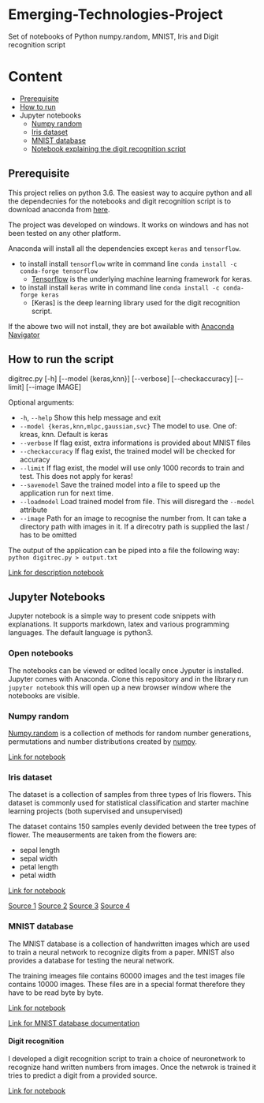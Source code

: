 # Emerging-Technologies-Project
Set of notebooks of Python numpy.random, MNIST, Iris and Digit recognition script

# Content
* [Prerequisite](#Prerequisite)
* [How to run](#How-to-run-the-script)
* Jupyter notebooks
  * [Numpy random](#Numpy-random)
  * [Iris dataset](#Iris-dataset)
  * [MNIST database](#MNIST-database)
  * [Notebook explaining the digit recognition script](#Digit-recognition)
## Prerequisite
This project relies on python 3.6. The easiest way to acquire python and all the dependecnies for the notebooks and digit recognition script is to download anaconda from [here](https://www.anaconda.com/download/).

The project was developed on windows. It works on windows and has not been tested on any other platform.

Anaconda will install all the dependencies except `keras` and `tensorflow`.
* to install install `tensorflow` write in command line ```conda install -c conda-forge tensorflow```
    * [Tensorflow](https://www.tensorflow.org/) is the underlying machine learning framework for keras.
* to install install `keras` write in command line ```conda install -c conda-forge keras ```
    * [Keras] is the deep learning library used for the digit recognition script.  

If the abowe two will not install, they are bot awailable with [Anaconda Navigator](https://anaconda.org/anaconda/anaconda-navigator) 
## How to run the script
digitrec.py [-h] [--model {keras,knn}] [--verbose]
                           [--checkaccuracy] [--limit] [--image IMAGE]

Optional arguments:
*  ```-h```, ```--help```    Show this help message and exit
*  ```--model {keras,knn,mlpc,gaussian,svc}``` The model to use. One of: kreas, knn. Default is keras
*  ```--verbose```           If flag exist, extra informations is provided about MNIST files
*  ```--checkaccuracy```     If flag exist, the trained model will be checked for accuracy
*  ```--limit```             If flag exist, the model will use only 1000 records to train and test. This does not apply for keras!
*  ```--savemodel```         Save the trained model into a file to speed up the application run for next time.
*  ```--loadmodel```         Load trained model from file. This will disregard the `--model` attribute
*  ```--image```             Path for an image to recognise the number from. It can take a directory path with images in it. If a direcotry path is supplied the last / has to be omitted

The output of the application can be piped into a file the following way:
```python digitrec.py > output.txt```

[Link for description notebook](/notebooks/digit-recognition.ipynb)
## Jupyter Notebooks
Jupyter notebook is a simple way to present code snippets with explanations. It supports markdown, latex and various programming languages. The default language is python3.
### Open notebooks
The notebooks can be viewed or edited locally once Jyputer is installed. Jupyter comes with Anaconda.
Clone this repository and in the library run ```jupyter notebook``` this will open up a new browser window where the notebooks are visible. 

### Numpy random
[Numpy.random](https://docs.scipy.org/doc/numpy-1.15.1/reference/routines.random.html) is a collection of methods for random number generations, permutations and number distributions created by [numpy](http://www.numpy.org/). 

[Link for notebook](/notebooks/Nnumpy-random.ipynb)
### Iris dataset
The dataset is a collection of samples from three types of Iris flowers. This dataset is commonly used for statistical classification and starter machine learning projects (both supervised and unsupervised)

The dataset contains 150 samples evenly devided between the tree types of flower. The meauserments are taken from the flowers are:
* sepal length
* sepal width
* petal length
* petal width

[Link for notebook](/notebooks/iris-datatset.ipynb)

[Source 1](https://en.wikipedia.org/wiki/Iris_flower_data_set)
[Source 2](https://archive.ics.uci.edu/ml/datasets/iris)
[Source 3](https://github.com/ianmcloughlin/jupyter-teaching-notebooks/blob/master/pandas-with-iris.ipynb)
[Source 4](https://www.ritchieng.com/machine-learning-iris-dataset/)

### MNIST database
The MNIST database is a collection of handwritten images which are used to train a neural network to recognize digits from a paper. MNIST also provides a database for testing the neural network.

The training imeages file contains 60000 images and the test images file contains 10000 images. These files are in a special format therefore they have to be read byte by byte.

[Link for notebook](/notebooks/mnist-dataset.ipynb)

[Link for MNIST database documentation](http://yann.lecun.com/exdb/mnist/)
#### Digit recognition
I developed a digit recognition script to  train a choice of neuronetwork to recognize hand written numbers from images. Once the netwrok is trained it tries to predict a digit from a provided source.

[Link for notebook](/notebooks/digit-recognition.ipynb)